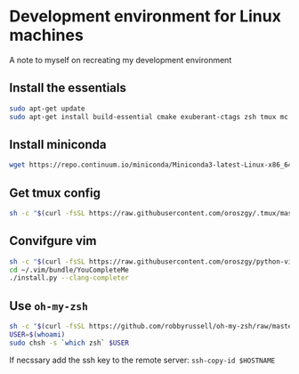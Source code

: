# Development environment for Linux machines

A note to myself on recreating my development environment

## Install the essentials
``` bash
sudo apt-get update
sudo apt-get install build-essential cmake exuberant-ctags zsh tmux mc vim htop pv enca parallel tree jq -y
```

## Install miniconda
``` bash
wget https://repo.continuum.io/miniconda/Miniconda3-latest-Linux-x86_64.sh && bash ./Miniconda3-latest-Linux-x86_64.sh && rm -rf ./Miniconda3-latest-Linux-x86_64.sh
```

## Get tmux config
``` bash
sh -c "$(curl -fsSL https://raw.githubusercontent.com/oroszgy/.tmux/master/install.sh)"
```

## Convifgure vim
``` bash
sh -c "$(curl -fsSL https://raw.githubusercontent.com/oroszgy/python-vimrc/master/setup.sh)"
cd ~/.vim/bundle/YouCompleteMe
./install.py --clang-completer
```

## Use `oh-my-zsh`
``` bash
sh -c "$(curl -fsSL https://github.com/robbyrussell/oh-my-zsh/raw/master/tools/install.sh)"
USER=$(whoami)
sudo chsh -s `which zsh` $USER
```

If necssary add the ssh key to the remote server: `ssh-copy-id $HOSTNAME`
